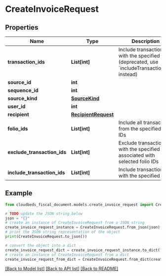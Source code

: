 # CreateInvoiceRequest


## Properties

Name | Type | Description | Notes
------------ | ------------- | ------------- | -------------
**transaction_ids** | **List[int]** | Include transactions with the specified IDs (deprecated, use &#x60;includeTransactionIds&#x60; instead) | 
**source_id** | **int** |  | 
**sequence_id** | **int** |  | [optional] 
**source_kind** | [**SourceKind**](SourceKind.md) |  | 
**user_id** | **int** |  | [optional] 
**recipient** | [**RecipientRequest**](RecipientRequest.md) |  | 
**folio_ids** | **List[int]** | Include all transactions from the specified folio IDs | [optional] 
**exclude_transaction_ids** | **List[int]** | Exclude transactions with the specified IDs associated with selected folio IDs | [optional] 
**include_transaction_ids** | **List[int]** | Include transactions with the specified IDs | [optional] 

## Example

```python
from cloudbeds_fiscal_document.models.create_invoice_request import CreateInvoiceRequest

# TODO update the JSON string below
json = "{}"
# create an instance of CreateInvoiceRequest from a JSON string
create_invoice_request_instance = CreateInvoiceRequest.from_json(json)
# print the JSON string representation of the object
print(CreateInvoiceRequest.to_json())

# convert the object into a dict
create_invoice_request_dict = create_invoice_request_instance.to_dict()
# create an instance of CreateInvoiceRequest from a dict
create_invoice_request_from_dict = CreateInvoiceRequest.from_dict(create_invoice_request_dict)
```
[[Back to Model list]](../README.md#documentation-for-models) [[Back to API list]](../README.md#documentation-for-api-endpoints) [[Back to README]](../README.md)


